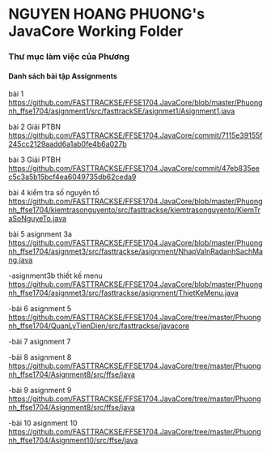 # NGUYEN HOANG PHUONG's JavaCore Working Folder
### Thư mục làm việc của Phương
#### Danh sách bài tập Assignments
bài 1 https://github.com/FASTTRACKSE/FFSE1704.JavaCore/blob/master/Phuongnh_ffse1704/asignment1/src/fasttrackSE/asignmet1/Asignment1.java

bài 2 Giải PTBN
https://github.com/FASTTRACKSE/FFSE1704.JavaCore/commit/7115e39155f245cc2129aadd6a1ab0fe4b6a027b

bài 3 Giải PTBH
https://github.com/FASTTRACKSE/FFSE1704.JavaCore/commit/47eb835eec5c3a5b15bcf4ea6049735db62ceda9

bài 4 kiểm tra số nguyên tố 
https://github.com/FASTTRACKSE/FFSE1704.JavaCore/blob/master/Phuongnh_ffse1704/kiemtrasonguyento/src/fasttrackse/kiemtrasonguyento/KiemTraSoNguyeTo.java
 
bài 5 asignment 3a
https://github.com/FASTTRACKSE/FFSE1704.JavaCore/blob/master/Phuongnh_ffse1704/asignmet3/src/fasttrackse/asignment/NhapVaInRadanhSachMang.java

-asignment3b thiết kế menu
https://github.com/FASTTRACKSE/FFSE1704.JavaCore/blob/master/Phuongnh_ffse1704/asignmet3/src/fasttrackse/asignment/ThietKeMenu.java

-bài 6 asignment 5
https://github.com/FASTTRACKSE/FFSE1704.JavaCore/tree/master/Phuongnh_ffse1704/QuanLyTienDien/src/fasttrackse/javacore

-bài 7 asignment 7

-bài 8 asignment 8
https://github.com/FASTTRACKSE/FFSE1704.JavaCore/tree/master/Phuongnh_ffse1704/Asignment8/src/ffse/java

-bài 9 asignment 9
https://github.com/FASTTRACKSE/FFSE1704.JavaCore/tree/master/Phuongnh_ffse1704/Asignment8/src/ffse/java

-bài 10 asignment 10
https://github.com/FASTTRACKSE/FFSE1704.JavaCore/tree/master/Phuongnh_ffse1704/Asignment10/src/ffse/java

